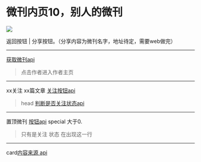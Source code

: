 # 微刊内页10，别人的微刊

![](http://wx2.sinaimg.cn/mw690/625e5890ly1femp6v0e0nj216o1kwwz2.jpg)

返回按钮 | 分享按钮。（分享内容为微刊名字，地址待定，需要web做完）

----
[获取微刊api](https://github.com/zhangshanhai/readthis-api/blob/master/doc/collections.md#%E8%8E%B7%E5%8F%96%E5%BE%AE%E5%88%8A)

> 点击作者进入作者主页

---
xx关注  xx篇文章   [关注按钮api](https://github.com/zhangshanhai/readthis-api/blob/master/doc/users.md#%E5%85%B3%E6%B3%A8%E5%BE%AE%E5%88%8A) 

> head [判断是否关注状态api](https://github.com/zhangshanhai/readthis-api/blob/master/doc/users.md#%E8%8E%B7%E5%8F%96%E7%94%A8%E6%88%B7%E5%85%B3%E6%B3%A8%E7%9A%84%E5%BE%AE%E5%88%8A)

---
置顶微刊 [按钮api](https://github.com/zhangshanhai/readthis-api/blob/master/doc/users.md#%E5%85%B3%E6%B3%A8%E5%BE%AE%E5%88%8A) special 大于0.
> 只有是关注 状态 在出现这一行

---

card[内容来源 api](https://github.com/zhangshanhai/readthis-api/blob/master/doc/collections.md#%E8%8E%B7%E5%8F%96%E5%BE%AE%E5%88%8A%E5%86%85%E7%9A%84%E6%96%87%E7%AB%A0%E5%88%97%E8%A1%A8)


